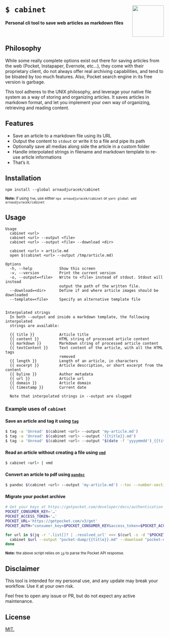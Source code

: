 # `$ cabinet` <img src="https://emojipedia-us.s3.dualstack.us-west-1.amazonaws.com/thumbs/240/apple/271/file-cabinet_1f5c4-fe0f.png" width="100" align="right">
**Personal cli tool to save web articles as markdown files**

<br>

## Philosophy

While some really complete options exist out there for saving articles from the web (Pocket, Instapaper, Evernote, etc…), they come with their proprietary client, do not always offer real archiving capabilities, and tend to be bloated by too much features. Also, Pocket search engine in its free version is garbage.

This tool adheres to the UNIX philosophy, and leverage your native file system as a way of storing and organizing articles. It saves articles in markdown format, and let you implement your own way of organizing, retrieving and reading content.

## Features

- Save an article to a markdown file using its URL
- Output the content to `stdout` or write it to a file and pipe its path
- Optionally save all medias along side the article in a custom folder
- Handle interpolated strings in filename and markdown template to re-use article informations
- That’s it.

## Installation

```
npm install --global arnaudjuracek/cabinet
```
<sup>**Note:** if using `fnm`, use either `npx arnaudjuracek/cabinet` or `yarn global add arnaudjuracek/cabinet`</sup>

## Usage
```
Usage
  cabinet <url>
  cabinet <url> --output <file>
  cabinet <url> --output <file> --download <dir>

  cabinet <url> > article.md
  open $(cabinet <url> --output /tmp/article.md)

Options
  -h, --help            Show this screen
  -v, --version         Print the current version
  -o, --output=<file>   Write to <file> instead of stdout. Stdout will instead
                        output the path of the written file.
  --download=<dir>      Define if and where article images should be downloaded
  --template=<file>     Specify an alternative template file


Interpolated strings
  In both --output and inside a markdown template, the following interpolated
  strings are available:

  {{ title }}           Article title
  {{ content }}         HTML string of processed article content
  {{ markdown }}        Markdown string of processed article content
  {{ textContent }}     Text content of the article, with all the HTML tags
                        removed
  {{ length }}          Length of an article, in characters
  {{ excerpt }}         Article description, or short excerpt from the content
  {{ byline }}          Author metadata
  {{ url }}             Article url
  {{ domain }}          Article domain
  {{ timestamp }}       Current date

  Note that interpolated strings in --output are slugged

```

### Example uses of `cabinet`

#### Save an article and tag it using [`tag`](https://github.com/jdberry/tag)

```bash
$ tag -a 'Unread' $(cabinet <url> --output 'my-article.md')
$ tag -a 'Unread' $(cabinet <url> --output '{{title}}.md')
$ tag -a 'Unread' $(cabinet <url> --output "$(date -f 'yyyymmdd')_{{title}}.md")
```

#### Read an article without creating a file using [`vmd`](https://github.com/yoshuawuyts/vmd)

```bash
$ cabinet <url> | vmd
```

#### Convert an article to pdf using [`pandoc`](https://github.com/jgm/pandoc)

```bash
$ pandoc $(cabinet <url> --output 'my-article.md') --toc --number-sections --output "my-article.pdf"
```

#### Migrate your pocket archive

```bash
# Get your keys at https://getpocket.com/developer/docs/authentication
POCKET_CONSUMER_KEY='…'
POCKET_ACCESS_TOKEN='…'
POCKET_URL='https://getpocket.com/v3/get'
POCKET_AUTH="consumer_key=$POCKET_CONSUMER_KEY&access_token=$POCKET_ACCESS_TOKEN"

for url in $(jq -r '.list[]? | .resolved_url' <<< $(curl -s -d "$POCKET_AUTH&state=all" -X POST $POCKET_URL)); do
  cabinet $url --output "pocket-dump/{{title}}.md" --download "pocket-dump/medias";
done

```
<sup>**Note:** the above script relies on [`jq`](https://stedolan.github.io/jq/) to parse the Pocket API response.</sup>


## Disclaimer

This tool is intended for my personal use, and any update may break your workflow. Use it at your own risk.

Feel free to open any issue or PR, but do not expect any active maintenance.

## License

[MIT.](https://tldrlegal.com/license/mit-license)
